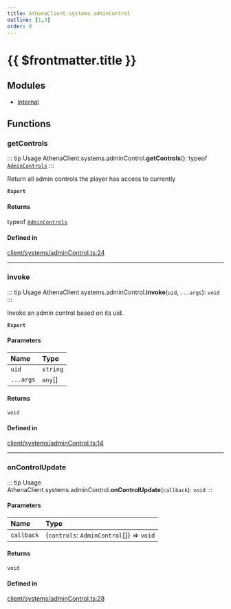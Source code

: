 ```yaml
---
title: AthenaClient.systems.adminControl
outline: [1,3]
order: 0
---
```


# {{ $frontmatter.title }}


## Modules

- [Internal](client_systems_adminControl_Internal.md)

## Functions

### getControls

::: tip Usage
AthenaClient.systems.adminControl.**getControls**(): typeof [`AdminControls`](client_systems_adminControl_Internal.md#AdminControls)
:::

Return all admin controls the player has access to currently

**`Export`**

#### Returns

typeof [`AdminControls`](client_systems_adminControl_Internal.md#AdminControls)

#### Defined in

[client/systems/adminControl.ts:24](https://github.com/Stuyk/altv-athena/blob/fe85c1b/src/core/client/systems/adminControl.ts#L24)

___

### invoke

::: tip Usage
AthenaClient.systems.adminControl.**invoke**(`uid`, `...args`): `void`
:::

Invoke an admin control based on its uid.

**`Export`**

#### Parameters

| Name | Type |
| :------ | :------ |
| `uid` | `string` |
| `...args` | `any`[] |

#### Returns

`void`

#### Defined in

[client/systems/adminControl.ts:14](https://github.com/Stuyk/altv-athena/blob/fe85c1b/src/core/client/systems/adminControl.ts#L14)

___

### onControlUpdate

::: tip Usage
AthenaClient.systems.adminControl.**onControlUpdate**(`callback`): `void`
:::

#### Parameters

| Name | Type |
| :------ | :------ |
| `callback` | (`controls`: `AdminControl`[]) => `void` |

#### Returns

`void`

#### Defined in

[client/systems/adminControl.ts:28](https://github.com/Stuyk/altv-athena/blob/fe85c1b/src/core/client/systems/adminControl.ts#L28)
